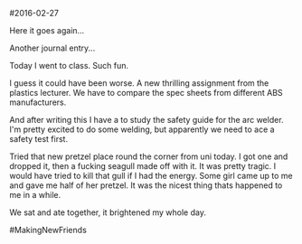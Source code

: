 #2016-02-27

Here it goes again...

Another journal entry...

Today I went to class. Such fun.

I guess it could have been worse. A new thrilling assignment from the plastics lecturer. We have to compare the spec sheets from different ABS manufacturers. 

And after writing this I have a to study the safety guide for the arc welder. I'm pretty excited to do some welding, but apparently we need to ace a safety test first.

Tried that new pretzel place round the corner from uni today. I got one and dropped it, then a fucking seagull made off with it. It was pretty tragic. I would have tried to kill that gull if I had the energy. Some girl came up to me and gave me half of her pretzel. It was the nicest thing thats happened to me in a while.

We sat and ate together, it brightened my whole day.

\#MakingNewFriends